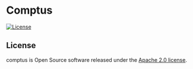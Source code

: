# Comptus

[![License](https://img.shields.io/badge/License-Apache%202.0-blue.svg)](https://www.apache.org/licenses/LICENSE-2.0)


## License

comptus is Open Source software released under the
[Apache 2.0 license](http://www.apache.org/licenses/LICENSE-2.0.html).
